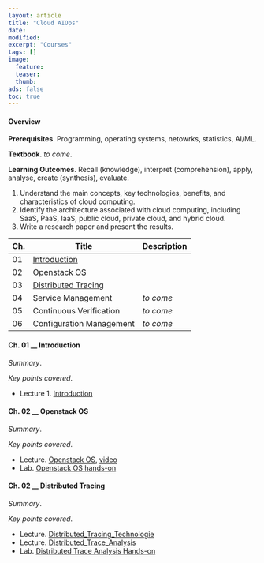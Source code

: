 ```yaml
---
layout: article
title: "Cloud AIOps"
date:
modified:
excerpt: "Courses"
tags: []
image:
  feature:
  teaser:
  thumb:
ads: false
toc: true
---
```


#### Overview

**Prerequisites**. Programming, operating systems, netowrks, statistics, AI/ML.

**Textbook**. *to come*.

**Learning Outcomes**. Recall (knowledge), interpret (comprehension), apply, analyse, create (synthesis), evaluate.
1. Understand the main concepts, key technologies, benefits, and characteristics of cloud computing.
2. Identify the architecture associated with cloud computing, including SaaS, PaaS, IaaS, public cloud, private cloud, and hybrid cloud.
3. Write a research paper and present the results.


| Ch. | Title | Description |
|-----|-------|-------------|
| 01  | [Introduction](#ch-01-__-introduction) |  | 
| 02  | [Openstack OS](#ch-02-__-openstack-os) |  |
| 03  | [Distributed Tracing](#ch-03-__-distributed-tracing) |  |
| 04  | Service Management | *to come* |
| 05  | Continuous Verification | *to come* |
| 06  | Configuration Management | *to come* |

#### Ch. 01 __ Introduction
*Summary*. 

*Key points covered*.

+ Lecture 1. [Introduction](https://www.dropbox.com/s/3yt66u3r57xca28/01_Lecture_Introduction.pdf?dl=0)


#### Ch. 02 __ Openstack OS
*Summary*. 

*Key points covered*. 

+ Lecture. [Openstack OS](https://www.dropbox.com/s/6o3e20aslbn43qh/02_Lecture_Openstack_Cloud.pdf?dl=0), [video](https://www.dropbox.com/s/0onfytl7hvc18ii/02_Lecture_Openstack_Cloud_2020-11-25.mp4?dl=0)
+ Lab. [Openstack OS hands-on](https://www.dropbox.com/s/l9x9jj09nuemoxl/02_Lab_Openstack.pdf?dl=0)


#### Ch. 02 __ Distributed Tracing
*Summary*. 

*Key points covered*. 

+ Lecture. [Distributed_Tracing_Technologie](https://www.dropbox.com/s/2aj8uxvom0roiv7/03_Lecture_Distributed_Tracing_Technologies.pdf?dl=0)
+ Lecture. [Distributed_Trace_Analysis](https://www.dropbox.com/s/2smgfcogjxgmvwd/03_Lecture_Distributed_Trace_Analysis.pdf?dl=0)
+ Lab. [Distributed Trace Analysis Hands-on](https://www.dropbox.com/s/wvah3rf07g1mvoo/03_Lab_Distributed_Trace_Analysis_Hands_on.ipynb?dl=0)




